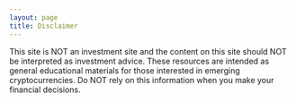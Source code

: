 ```yaml
---
layout: page
title: Disclaimer
---
```


<p>This site is NOT an investment site and the content on this site should NOT be interpreted as investment advice. These resources are intended as general educational materials for those interested in emerging cryptocurrencies. Do NOT rely on this information when you make your financial decisions.</p>